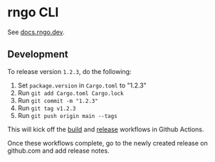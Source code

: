 # rngo CLI

See [docs.rngo.dev](https://docs.rngo.dev).

## Development

To release version `1.2.3`, do the following:

1. Set `package.version` in `Cargo.toml` to "1.2.3"
2. Run `git add Cargo.toml Cargo.lock`
3. Run `git commit -m "1.2.3"`
4. Run `git tag v1.2.3`
5. Run `git push origin main --tags`

This will kick off the [build](.github/workflows/build.yml) and [release](.github/workflows/release.yml) workflows in Github Actions.

Once these workflows complete, go to the newly created release on github.com and add release notes.
